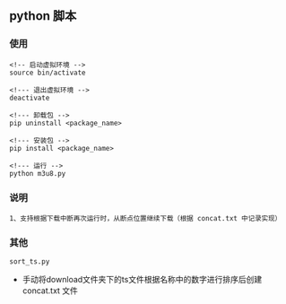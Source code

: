 ## python 脚本

### 使用
```
<!-- 启动虚拟环境 -->
source bin/activate

<!--- 退出虚拟环境 -->
deactivate

<!--- 卸载包 -->
pip uninstall <package_name>

<!--- 安装包 -->
pip install <package_name>

<!--- 运行 -->
python m3u8.py
```

### 说明
```
1、支持根据下载中断再次运行时，从断点位置继续下载（根据 concat.txt 中记录实现）
```

### 其他
`sort_ts.py` 
+ 手动将download文件夹下的ts文件根据名称中的数字进行排序后创建 concat.txt 文件